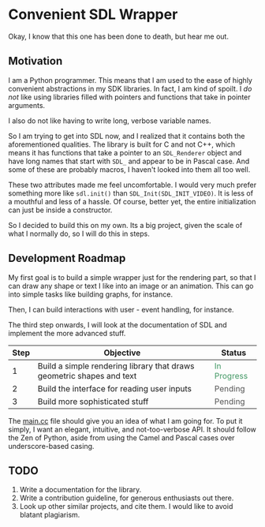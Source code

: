 # Convenient SDL Wrapper

Okay, I know that this one has been done to death, but hear me out.

## Motivation

I am a Python programmer. This means that I am used to the ease of highly 
convenient abstractions in my SDK libraries. In fact, I am kind of spoilt. I 
_do not_ like using libraries filled with pointers and functions that take in 
pointer arguments.

I also do not like having to write long, verbose variable names.

So I am trying to get into SDL now, and I realized that it contains both the
aforementioned qualities. The library is built for C and not C++, which means 
it has functions that take a pointer to an `SDL_Renderer` object and have long
names that start with `SDL_` and appear to be in Pascal case. And some of these
are probably macros, I haven't looked into them all too well.

These two attributes made me feel uncomfortable. I would very much prefer 
something more like `sdl.init()` than `SDL_Init(SDL_INIT_VIDEO)`. It is less of
a mouthful and less of a hassle. Of course, better yet, the entire 
initialization can just be inside a constructor.

So I decided to build this on my own. Its a big project, given the scale of what
I normally do, so I will do this in steps.

## Development Roadmap

My first goal is to build a simple wrapper just for the rendering part, so that 
I can draw any shape or text I like into an image or an animation. This can go
into simple tasks like building graphs, for instance.

Then, I can build interactions with user - event handling, for instance.

The third step onwards, I will look at the documentation of SDL and implement 
the more advanced stuff.

Step | Objective | Status
-- | -- | --
1 | Build a simple rendering library that draws geometric shapes and text | <font color="#496">In Progress</font>
2 | Build the interface for reading user inputs | <font color="#555">Pending</font>
3 | Build more sophisticated stuff | <font color="#555">Pending</font>

The [main.cc](main.cc) file should give you an idea of what I am going for. To
put it simply, I want an elegant, intuitive, and not-too-verbose API. It should
follow the Zen of Python, aside from using the Camel and Pascal cases over 
underscore-based casing.

## TODO

1. Write a documentation for the library.
2. Write a contribution guideline, for generous enthusiasts out there.
3. Look up other similar projects, and cite them. I would like to avoid blatant
   plagiarism.